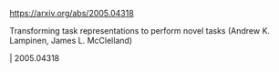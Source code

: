 https://arxiv.org/abs/2005.04318

Transforming task representations to perform novel tasks (Andrew K. Lampinen, James L. McClelland)

| 2005.04318